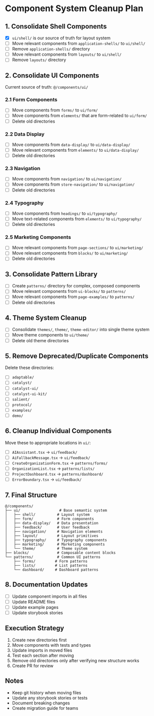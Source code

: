 # Component System Cleanup Plan

## 1. Consolidate Shell Components
- [x] `ui/shell/` is our source of truth for layout system
- [ ] Move relevant components from `application-shells/` to `ui/shell/`
- [ ] Remove `application-shells/` directory
- [ ] Move relevant components from `layouts/` to `ui/shell/`
- [ ] Remove `layouts/` directory

## 2. Consolidate UI Components
Current source of truth: `@/components/ui/`

### 2.1 Form Components
- [ ] Move components from `forms/` to `ui/form/`
- [ ] Move components from `elements/` that are form-related to `ui/form/`
- [ ] Delete old directories

### 2.2 Data Display
- [ ] Move components from `data-display/` to `ui/data-display/`
- [ ] Move relevant components from `elements/` to `ui/data-display/`
- [ ] Delete old directories

### 2.3 Navigation
- [ ] Move components from `navigation/` to `ui/navigation/`
- [ ] Move components from `store-navigation/` to `ui/navigation/`
- [ ] Delete old directories

### 2.4 Typography
- [ ] Move components from `headings/` to `ui/typography/`
- [ ] Move text-related components from `elements/` to `ui/typography/`
- [ ] Delete old directories

### 2.5 Marketing Components
- [ ] Move relevant components from `page-sections/` to `ui/marketing/`
- [ ] Move relevant components from `blocks/` to `ui/marketing/`
- [ ] Delete old directories

## 3. Consolidate Pattern Library
- [ ] Create `patterns/` directory for complex, composed components
- [ ] Move relevant components from `ui-blocks/` to `patterns/`
- [ ] Move relevant components from `page-examples/` to `patterns/`
- [ ] Delete old directories

## 4. Theme System Cleanup
- [ ] Consolidate `themes/`, `theme/`, `theme-editor/` into single theme system
- [ ] Move theme components to `ui/theme/`
- [ ] Delete old theme directories

## 5. Remove Deprecated/Duplicate Components
Delete these directories:
- [ ] `adaptable/`
- [ ] `catalyst/`
- [ ] `catalyst-ui/`
- [ ] `catalyst-ui-kit/`
- [ ] `salient/`
- [ ] `protocol/`
- [ ] `examples/`
- [ ] `demo/`

## 6. Cleanup Individual Components
Move these to appropriate locations in `ui/`:
- [ ] `AIAssistant.tsx` → `ui/feedback/`
- [ ] `AiFallbackMessage.tsx` → `ui/feedback/`
- [ ] `CreateOrganizationForm.tsx` → `patterns/forms/`
- [ ] `OrganizationList.tsx` → `patterns/lists/`
- [ ] `ProjectDashboard.tsx` → `patterns/dashboard/`
- [ ] `ErrorBoundary.tsx` → `ui/feedback/`

## 7. Final Structure
```
@/components/
├── ui/                  # Base semantic system
│   ├── shell/          # Layout system
│   ├── form/           # Form components
│   ├── data-display/   # Data presentation
│   ├── feedback/       # User feedback
│   ├── navigation/     # Navigation elements
│   ├── layout/         # Layout primitives
│   ├── typography/     # Typography components
│   ├── marketing/      # Marketing components
│   └── theme/          # Theme system
├── blocks/             # Composable content blocks
└── patterns/           # Common UI patterns
    ├── forms/         # Form patterns
    ├── lists/         # List patterns
    └── dashboard/     # Dashboard patterns
```

## 8. Documentation Updates
- [ ] Update component imports in all files
- [ ] Update README files
- [ ] Update example pages
- [ ] Update storybook stories

## Execution Strategy
1. Create new directories first
2. Move components with tests and types
3. Update imports in moved files
4. Test each section after moving
5. Remove old directories only after verifying new structure works
6. Create PR for review

## Notes
- Keep git history when moving files
- Update any storybook stories or tests
- Document breaking changes
- Create migration guide for teams 